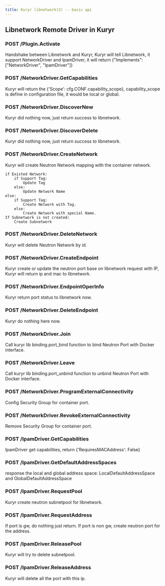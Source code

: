 ```yaml
---
title: Kuryr libnetwork(2) -- basic api
---
```


## Libnetwork Remote Driver in Kuryr

### POST /Plugin.Activate

Handshake between Libnetwork and Kuryr, Kuryr will tell Libnetwork, it support NetworkDriver and IpamDriver, it will return {"Implements": ["NetworkDriver", "IpamDriver"]}


### POST /NetworkDriver.GetCapabilities

Kuryr will return the {'Scope': cfg.CONF.capability_scope}, capability_scope is define in configuration file, it would be local or global.


### POST /NetworkDriver.DiscoverNew

Kuryr did nothing now, just return success to libnetwork.


### POST /NetworkDriver.DiscoverDelete

Kuryr did nothing now, just return success to libnetwork.


### POST /NetworkDriver.CreateNetwork

Kuryr will create Neutron Network mapping with the container network.

```
if Existed Network:
    if Support Tag:
        Update Tag
    else:
        Update Network Name
else:
    if Support Tag:
        Create Network with Tag.
    else:
        Create Network with special Name.
If Subnetwork is not created:
    Create Subnetwork
```

### POST /NetworkDriver.DeleteNetwork

Kuryr will delete Neutron Network by id.


### POST /NetworkDriver.CreateEndpoint

Kuryr create or update the neutron port base on libnetwork request with IP, Kuryr will return ip and mac to libnetwork.


### POST /NetworkDriver.EndpointOperInfo

Kuryr return port status to libnetwork now.


### POST /NetworkDriver.DeleteEndpoint

Kuryr do nothing here now.


### POST /NetworkDriver.Join

Call kuryr lib binding.port_bind function to bind Neutron Port with Docker interface.


### POST /NetworkDriver.Leave

Call kuryr lib binding.port_unbind function to unbind Neutron Port with Docker interface.


### POST /NetworkDriver.ProgramExternalConnectivity

Config Security Group for container port.


### POST /NetworkDriver.RevokeExternalConnectivity

Remove Security Group for container port.


### POST /IpamDriver.GetCapabilities

IpamDriver get capabilities, return {'RequiresMACAddress': False}


### POST /IpamDriver.GetDefaultAddressSpaces

response the local and global address space: LocalDefaultAddressSpace and GlobalDefaultAddressSpace


### POST /IpamDriver.RequestPool

Kuryr create neutron subnetpool for libnetwork.


### POST /IpamDriver.RequestAddress

If port is gw, do nothing just return. If port is non gw, create neutron port for the address.


### POST /IpamDriver.ReleasePool

Kuryr will try to delete subnetpool.


### POST /IpamDriver.ReleaseAddress

Kuryr will delete all the port with this ip.

